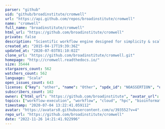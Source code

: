 ```yaml
---
parser: "github"
uid: "github/broadinstitute/cromwell"
url: "https://api.github.com/repos/broadinstitute/cromwell"
name: "cromwell"
full_name: "broadinstitute/cromwell"
html_url: "https://github.com/broadinstitute/cromwell"
private: false
description: "Scientific workflow engine designed for simplicity & scalability. Trivially transition between one off use cases to massive scale production environments"
created_at: "2015-04-17T19:39:36Z"
updated_at: "2020-07-03T01:10:02Z"
clone_url: "https://github.com/broadinstitute/cromwell.git"
homepage: "http://cromwell.readthedocs.io/"
size: 35444
stargazers_count: 562
watchers_count: 562
language: "Scala"
open_issues_count: 643
license: {"key": "other", "name": "Other", "spdx_id": "NOASSERTION", "url": null, "node_id": "MDc6TGljZW5zZTA="}
subscribers_count: 102
owner: {"html_url": "https://github.com/broadinstitute", "avatar_url": "https://avatars0.githubusercontent.com/u/393552?v=4", "login": "broadinstitute", "type": "Organization"}
topics: ["workflow-execution", "workflow", "cloud", "hpc", "bioinformatics", "executor", "scala", "docker", "ga4gh", "containers", "wdl", "workflow-description-language", "cwl", "common-workflow-language", "application"]
timestamp: "2020-07-04 13:22:41.059112"
avatar: "https://avatars0.githubusercontent.com/u/393552?v=4"
repo_url: "https://github.com/broadinstitute/cromwell"
date: "2022-11-26 14:21:41.922996"
---
```

